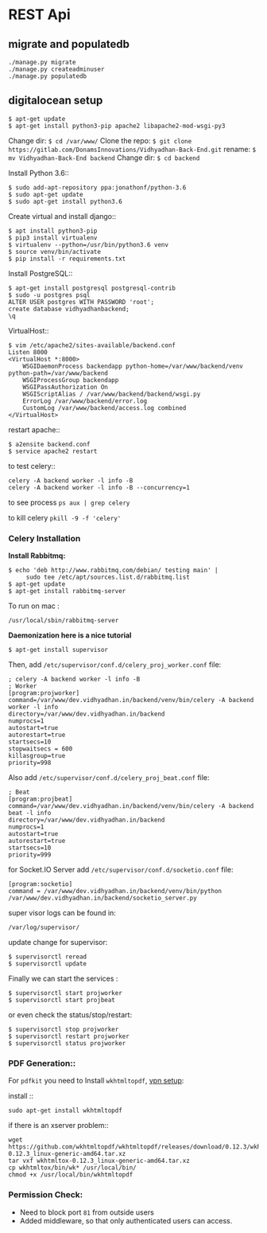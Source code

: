 # REST Api

## migrate and populatedb

	./manage.py migrate
	./manage.py createadminuser
	./manage.py populatedb

## digitalocean setup

	$ apt-get update
	$ apt-get install python3-pip apache2 libapache2-mod-wsgi-py3

Change dir: `$ cd /var/www/`
Clone the repo: `$ git clone https://gitlab.com/DonamsInnovations/Vidhyadhan-Back-End.git`
rename: `$ mv Vidhyadhan-Back-End backend`
Change dir: `$ cd backend`

Install Python 3.6::

	$ sudo add-apt-repository ppa:jonathonf/python-3.6
	$ sudo apt-get update
	$ sudo apt-get install python3.6

Create virtual and install django::

	$ apt install python3-pip
	$ pip3 install virtualenv
	$ virtualenv --python=/usr/bin/python3.6 venv
	$ source venv/bin/activate
	$ pip install -r requirements.txt

Install PostgreSQL::

	$ apt-get install postgresql postgresql-contrib
	$ sudo -u postgres psql
	ALTER USER postgres WITH PASSWORD 'root';
	create database vidhyadhanbackend;
	\q

VirtualHost::

	$ vim /etc/apache2/sites-available/backend.conf 
	Listen 8000
	<VirtualHost *:8000>
	    WSGIDaemonProcess backendapp python-home=/var/www/backend/venv python-path=/var/www/backend
	    WSGIProcessGroup backendapp
	    WSGIPassAuthorization On
	    WSGIScriptAlias / /var/www/backend/backend/wsgi.py
	    ErrorLog /var/www/backend/error.log
	    CustomLog /var/www/backend/access.log combined
	</VirtualHost>

restart apache::

	$ a2ensite backend.conf
	$ service apache2 restart


to test celery::
 
    celery -A backend worker -l info -B
    celery -A backend worker -l info -B --concurrency=1

to see process `ps aux | grep celery`

to kill celery `pkill -9 -f 'celery'`


### Celery Installation

**Install Rabbitmq:**

	$ echo 'deb http://www.rabbitmq.com/debian/ testing main' |
	     sudo tee /etc/apt/sources.list.d/rabbitmq.list
	$ apt-get update
	$ apt-get install rabbitmq-server

To run on mac : 

    /usr/local/sbin/rabbitmq-server

**Daemonization here is a nice tutorial**

	$ apt-get install supervisor

Then, add `/etc/supervisor/conf.d/celery_proj_worker.conf` file:

	; celery -A backend worker -l info -B
	; Worker
	[program:projworker]
	command=/var/www/dev.vidhyadhan.in/backend/venv/bin/celery -A backend worker -l info
	directory=/var/www/dev.vidhyadhan.in/backend
	numprocs=1
	autostart=true
	autorestart=true
	startsecs=10
	stopwaitsecs = 600 
	killasgroup=true
	priority=998

Also add `/etc/supervisor/conf.d/celery_proj_beat.conf` file:

	; Beat
	[program:projbeat]
	command=/var/www/dev.vidhyadhan.in/backend/venv/bin/celery -A backend beat -l info
	directory=/var/www/dev.vidhyadhan.in/backend
	numprocs=1
	autostart=true
	autorestart=true
	startsecs=10
	priority=999

for Socket.IO Server add `/etc/supervisor/conf.d/socketio.conf` file:

	[program:socketio]
	command = /var/www/dev.vidhyadhan.in/backend/venv/bin/python /var/www/dev.vidhyadhan.in/backend/socketio_server.py
	

super visor logs can be found in:

	/var/log/supervisor/

update change for supervisor:

	$ supervisorctl reread
	$ supervisorctl update

Finally we can start the services :

	$ supervisorctl start projworker
	$ supervisorctl start projbeat

or even check the status/stop/restart:

	$ supervisorctl stop projworker
	$ supervisorctl restart projworker
	$ supervisorctl status projworker


### PDF Generation::

For `pdfkit` you need to Install `wkhtmltopdf`, [vpn setup](https://github.com/JazzCore/python-pdfkit/wiki/Using-wkhtmltopdf-without-X-server):

install ::

	sudo apt-get install wkhtmltopdf

if there is an xserver problem::

	wget https://github.com/wkhtmltopdf/wkhtmltopdf/releases/download/0.12.3/wkhtmltox-0.12.3_linux-generic-amd64.tar.xz
	tar vxf wkhtmltox-0.12.3_linux-generic-amd64.tar.xz 
	cp wkhtmltox/bin/wk* /usr/local/bin/
	chmod +x /usr/local/bin/wkhtmltopdf

<!-- Installing Simple-Crypt:

     $ sudo apt update
     $ sudo apt-get install gcc-4.8
     $ sudo apt-get install g++
     $ sudo apt-get installsudo libffi-dev
     $ sudo apt-get install openssl -->

### Permission Check:

+ Need to block port `81` from outside users 
+ Added middleware, so that only authenticated users can access.

